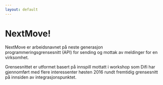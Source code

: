 ```yaml
---
layout: default
---
```


NextMove!
===================
NextMove er arbeidsnavnet på neste generasjon programmeringsgrensesnitt (API) for sending og mottak av meldinger for en virksomhet.

Grensesnittet er utformet basert på innspill mottatt i workshop som Difi har gjennomført med flere interessenter høsten 2016 rundt fremtidig grensesnitt på innsiden av integrasjonspunktet.
